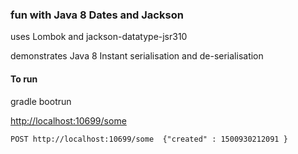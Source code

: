 ### fun with Java 8 Dates and Jackson

uses Lombok and jackson-datatype-jsr310

demonstrates Java 8 Instant serialisation and de-serialisation

#### To run

gradle bootrun

[http://localhost:10699/some](http://localhost:10699/some)

```POST http://localhost:10699/some  {"created" : 1500930212091 } ```